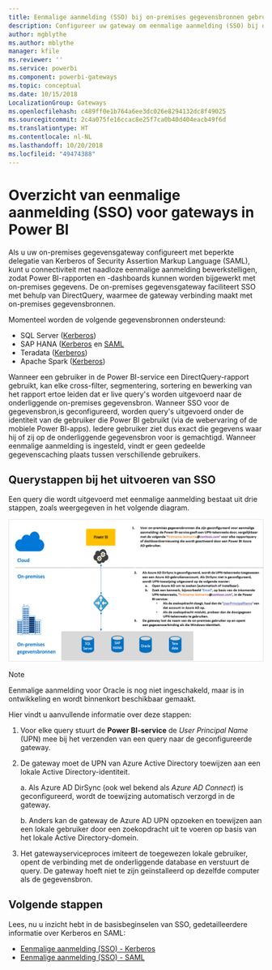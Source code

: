```yaml
---
title: Eenmalige aanmelding (SSO) bij on-premises gegevensbronnen gebruiken vanuit Power BI
description: Configureer uw gateway om eenmalige aanmelding (SSO) bij on-premises gegevensbronnen vanuit Power BI mogelijk te maken.
author: mgblythe
ms.author: mblythe
manager: kfile
ms.reviewer: ''
ms.service: powerbi
ms.component: powerbi-gateways
ms.topic: conceptual
ms.date: 10/15/2018
LocalizationGroup: Gateways
ms.openlocfilehash: c489ff0e1b764a6ee3dc026e8294132dc8f49025
ms.sourcegitcommit: 2c4a075fe16ccac8e25f7ca0b40d404eacb49f6d
ms.translationtype: HT
ms.contentlocale: nl-NL
ms.lasthandoff: 10/20/2018
ms.locfileid: "49474388"
---
```

# <a name="overview-of-single-sign-on-sso-for-gateways-in-power-bi"></a>Overzicht van eenmalige aanmelding (SSO) voor gateways in Power BI

Als u uw on-premises gegevensgateway configureert met beperkte delegatie van Kerberos of Security Assertion Markup Language (SAML), kunt u connectiviteit met naadloze eenmalige aanmelding bewerkstelligen, zodat Power BI-rapporten en -dashboards kunnen worden bijgewerkt met on-premises gegevens. De on-premises gegevensgateway faciliteert SSO met behulp van DirectQuery, waarmee de gateway verbinding maakt met on-premises gegevensbronnen.

Momenteel worden de volgende gegevensbronnen ondersteund:

* SQL Server ([Kerberos](service-gateway-sso-kerberos.md))
* SAP HANA ([Kerberos](service-gateway-sso-kerberos.md) en [SAML](service-gateway-sso-saml.md)
* Teradata ([Kerberos](service-gateway-sso-kerberos.md))
* Apache Spark ([Kerberos](service-gateway-sso-kerberos.md))

Wanneer een gebruiker in de Power BI-service een DirectQuery-rapport gebruikt, kan elke cross-filter, segmentering, sortering en bewerking van het rapport ertoe leiden dat er live query's worden uitgevoerd naar de onderliggende on-premises gegevensbron.  Wanneer SSO voor de gegevensbron,is geconfigureerd, worden query's uitgevoerd onder de identiteit van de gebruiker die Power BI gebruikt (via de webervaring of de mobiele Power BI-apps). Iedere gebruiker ziet dus exact die gegevens waar hij of zij op de onderliggende gegevensbron voor is gemachtigd. Wanneer eenmalige aanmelding is ingesteld, vindt er geen gedeelde gegevenscaching plaats tussen verschillende gebruikers.

## <a name="query-steps-when-running-sso"></a>Querystappen bij het uitvoeren van SSO

Een query die wordt uitgevoerd met eenmalige aanmelding bestaat uit drie stappen, zoals weergegeven in het volgende diagram.

![Querystappen voor SSO](media/service-gateway-sso-overview/sso-query-steps.png)

> [!NOTE]
> Eenmalige aanmelding voor Oracle is nog niet ingeschakeld, maar is in ontwikkeling en wordt binnenkort beschikbaar gemaakt.

Hier vindt u aanvullende informatie over deze stappen:

1. Voor elke query stuurt de **Power BI-service** de *User Principal Name* (UPN) mee bij het verzenden van een query naar de geconfigureerde gateway.

2. De gateway moet de UPN van Azure Active Directory toewijzen aan een lokale Active Directory-identiteit.

   a.  Als Azure AD DirSync (ook wel bekend als *Azure AD Connect*) is geconfigureerd, wordt de toewijzing automatisch verzorgd in de gateway.

   b.  Anders kan de gateway de Azure AD UPN opzoeken en toewijzen aan een lokale gebruiker door een zoekopdracht uit te voeren op basis van het lokale Active Directory-domein.

3. Het gatewayserviceproces imiteert de toegewezen lokale gebruiker, opent de verbinding met de onderliggende database en verstuurt de query. De gateway hoeft niet te zijn geïnstalleerd op dezelfde computer als de gegevensbron.

## <a name="next-steps"></a>Volgende stappen

Lees, nu u inzicht hebt in de basisbeginselen van SSO, gedetailleerdere informatie over Kerberos en SAML:

* [Eenmalige aanmelding (SSO) - Kerberos](service-gateway-sso-kerberos.md)
* [Eenmalige aanmelding (SSO) - SAML](service-gateway-sso-saml.md)
